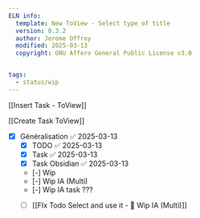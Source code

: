 ```yaml
---
ELN info:
  template: New ToView - Select type of title
  version: 0.3.2
  author: Jerome Offroy
  modified: 2025-03-13
  copyright: GNU Affero General Public License v3.0


tags:
  - status/wip
---
```

[[Insert Task - ToView]]

[[Create Task ToView]]


- [x] Généralisation ✅ 2025-03-13
	- [x] TODO ✅ 2025-03-13
	- [x] Task ✅ 2025-03-13
	- [x] Task Obsidian ✅ 2025-03-13
	- [-] Wip 
	- [-] Wip IA (Multi) 
	- [-] Wip IA task ??? 
	- [ ] [[FIx Todo Select and use it - 👀 Wip IA (Multi)]]


